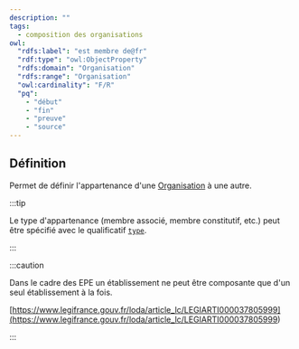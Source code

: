 ```yaml
---
description: ""
tags:
  - composition des organisations
owl:
  "rdfs:label": "est membre de@fr"
  "rdf:type": "owl:ObjectProperty"
  "rdfs:domain": "Organisation"
  "rdfs:range": "Organisation"
  "owl:cardinality": "F/R"
  "pq":
    - "début"
    - "fin"
    - "preuve"
    - "source"
---
```


<OntologyTable frontMatter={frontMatter}/>

## Définition

Permet de définir l'appartenance d'une [Organisation](../Classes/Organisation/Organisation.md) à une autre.

:::tip

Le type d'appartenance (membre associé, membre constitutif, etc.) peut être spécifié avec le qualificatif [`type`](type.md).

:::

:::caution

Dans le cadre des EPE un établissement ne peut être composante que d'un seul établissement à la fois.

[https://www.legifrance.gouv.fr/loda/article_lc/LEGIARTI000037805999](<https://www.legifrance.gouv.fr/loda/article_lc/LEGIARTI000037805999>)

:::
